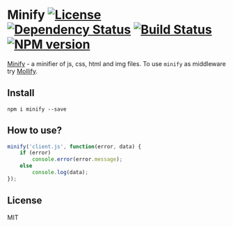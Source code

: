 Minify [![License][LicenseIMGURL]][LicenseURL] [![Dependency Status][DependencyStatusIMGURL]][DependencyStatusURL] [![Build Status][BuildStatusIMGURL]][BuildStatusURL] [![NPM version][NPMIMGURL]][NPMURL]
===============
[NPMIMGURL]:                https://img.shields.io/npm/v/minify.svg?style=flat
[BuildStatusIMGURL]:        https://img.shields.io/travis/coderaiser/minify/master.svg?style=flat
[DependencyStatusIMGURL]:   https://img.shields.io/gemnasium/coderaiser/minify.svg?style=flat
[LicenseIMGURL]:            https://img.shields.io/badge/license-MIT-317BF9.svg?style=flat
[NPM_INFO_IMG]:             https://nodei.co/npm/minify.png?stars
[NPMURL]:                   http://npmjs.org/package/minify
[LicenseURL]:               https://tldrlegal.com/license/mit-license "MIT License"
[BuildStatusURL]:           http://travis-ci.org/coderaiser/minify  "Build Status"
[DependencyStatusURL]:      https://gemnasium.com/coderaiser/minify "Dependency Status"

[Minify](http://coderaiser.github.io/minify "Minify") - a minifier of js, css, html and img files.
To use `minify` as middleware try [Mollify](https://github.com/coderaiser/node-mollify "Mollify").

## Install

```
npm i minify --save
```

## How to use?

```js
minify('client.js', function(error, data) {
    if (error)
        console.error(error.message);
    else
        console.log(data);
});
```

## License

MIT
